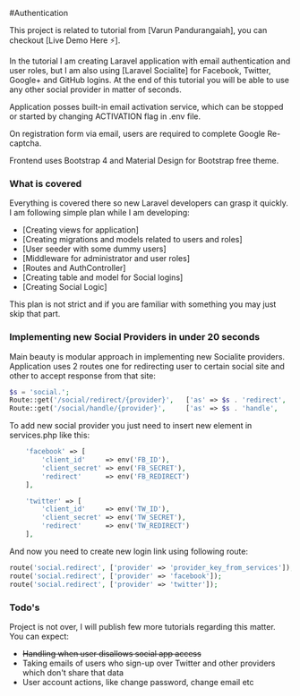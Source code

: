 #Authentication

This project is related to tutorial from [Varun Pandurangaiah], you can checkout [Live Demo Here :zap:].

In the tutorial I am creating Laravel application  with email authentication and user roles, but I am also using [Laravel Socialite] for Facebook, Twitter, Google+ and GitHub logins.
At the end of this tutorial you will be able to use any other social provider in matter of seconds.

Application posses built-in email activation service, which can be stopped or started by changing ACTIVATION flag in .env file.

On registration form via email, users are required to complete Google Re-captcha.

Frontend uses Bootstrap 4 and Material Design for Bootstrap free theme.

<!-- ![Login Page Design](https://tuts.codingo.me/wp-content/uploads/2016/10/auth-login.png "Login Page") -->

### What is covered
Everything is covered there so new Laravel developers can grasp it quickly. I am following simple plan while I am developing:

  - [Creating views for application]
  - [Creating migrations and models related to users and roles]
  - [User seeder with some dummy users]
  - [Middleware for administrator and user roles]
  - [Routes and AuthController]
  - [Creating table and model for Social logins]
  - [Creating Social Logic]

This plan is not strict and if you are familiar with something you may just skip that part.

### Implementing new Social Providers in under 20 seconds

Main beauty is modular approach in implementing new Socialite providers. Application uses 2 routes one for redirecting user to certain social site and other to accept response from that site:

```php
$s = 'social.';
Route::get('/social/redirect/{provider}',   ['as' => $s . 'redirect',   'uses' => 'Auth\SocialController@getSocialRedirect']);
Route::get('/social/handle/{provider}',     ['as' => $s . 'handle',     'uses' => 'Auth\SocialController@getSocialHandle']);
```

To add new social provider you just need to insert new element in services.php like this:

```php
    'facebook' => [
        'client_id'     => env('FB_ID'),
        'client_secret' => env('FB_SECRET'),
        'redirect'      => env('FB_REDIRECT')
    ],

    'twitter' => [
        'client_id'     => env('TW_ID'),
        'client_secret' => env('TW_SECRET'),
        'redirect'      => env('TW_REDIRECT')
    ],
```

And now you need to create new login link using following route:
```php
route('social.redirect', ['provider' => 'provider_key_from_services']); //example
route('social.redirect', ['provider' => 'facebook']);
route('social.redirect', ['provider' => 'twitter']);
```

### Todo's
Project is not over, I will publish few more tutorials regarding this matter. You can expect:
  - ~~Handling when user disallows social app access~~
  - Taking emails of users who sign-up over Twitter and other providers which don't share that data
  - User account actions, like change password, change email etc

<!-- [Creating views for application]:http://tuts.codingo.me/laravel-social-and-email-authentication/#creating-views
[Creating migrations and models related to users and roles]:http://tuts.codingo.me/laravel-social-and-email-authentication/#migrations-users
[User seeder with some dummy users]:http://tuts.codingo.me/laravel-social-and-email-authentication/#user-role-seeders
[Middleware for administrator and user roles]:http://tuts.codingo.me/laravel-social-and-email-authentication/#middleware
[Routes and AuthController]:http://tuts.codingo.me/laravel-social-and-email-authentication/#routes
[Creating table and model for Social logins]:http://tuts.codingo.me/laravel-social-and-email-authentication/#pull-socialite
[Creating Social Logic]:http://tuts.codingo.me/laravel-social-and-email-authentication/#social-logic
[Codingo Tuts]:http://tuts.codingo.me/laravel-social-and-email-authentication
[Live Demo Here :zap:]:http://demo1.codingo.me -->
